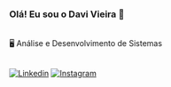 ### Olá! Eu sou o Davi Vieira 👋  
<div style="display: inline_block"><br>
🖥️ Análise e Desenvolvimento de Sistemas
<div>
<div style="display: inline_block"><br>

[![Linkedin](https://img.shields.io/badge/LinkedIn-0077B5?style=for-the-badge&logo=linkedin&logoColor=white)](https://www.linkedin.com/in/davi-vieira-95709b277)
[![Instagram](https://img.shields.io/badge/Instagram-E4405F?style=for-the-badge&logo=instagram&logoColor=white)](https://www.instagram.com/_davivieiraa)

